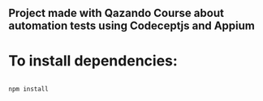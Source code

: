 ## Project made with Qazando Course about automation tests using Codeceptjs and Appium

# To install dependencies:

```

npm install  

```